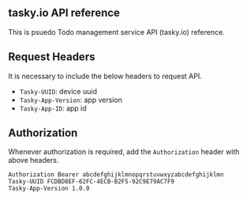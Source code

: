 ## tasky.io API reference

This is psuedo Todo management service API (tasky.io) reference.


## Request Headers

It is necessary to include the below headers to request API.

- `Tasky-UUID`: device uuid
- `Tasky-App-Version`: app version
- `Tasky-App-ID`: app id

## Authorization

Whenever authorization is required, add the `Authorization` header with above headers.

```
Authorization Bearer abcdefghijklmnopqrstuvwxyzabcdefghijklmn
Tasky-UUID FCDBD8EF-62FC-4ECB-B2F5-92C9E79AC7F9
Tasky-App-Version 1.0.0
```
